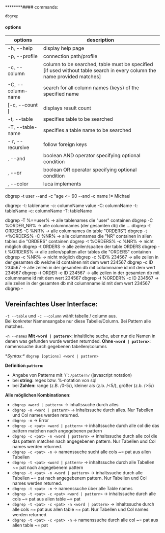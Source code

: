 ********#### commands:

    dbgrep

#### options

| options           | description                                                                                                             |
| ----------------- | ----------------------------------------------------------------------------------------------------------------------- |
| -h, --help        | display help page                                                                                                       |
| -p, --profile     | connection path/profile                                                                                                 |
| -c, --column      | column to be searched, table must be specified [if used without table search in every column the name provided matches] |
| -C, --column-name | search for all column names (keys) of the specified name                                                                |
| [-c, --count ]    | displays result count                                                                                                   |
| -t, --table       | specifies table to be searched                                                                                          |
| -T, --table-name  | specifies a table name to be searched                                                                                   |
| - r, --recursive  | follow foreign keys                                                                                                     |
| , --and           | boolean AND operator specifying optional condition                                                                      |
| , --or            | boolean OR operator specifying optional condition                                                                       |
| , --color         | luca implements                                                                                                         |

dbgrep -t user --and -c "age <= 90 --and -c name != Michael

dbgrep:
 -t: tablename
    -c: columnName
            value
    -C: columnName
-t: tableName
    -c: columnName
-T: tableName




dbgrep -T %==user%                    -> alle tablenames die "user" containen
dbgrep -C %ORDER_NR%                -> alle columnnames (der gesamten db) die ...
dbgrep -t ORDERS -C %NR%            -> alle columnames (in table "ORDERS")
dbgrep -t <%ORDERS% -C %NR%          -> alle columnames die "NR" containen in allen tables die "ORDERS" containen
dbgrep -t %ORDERS% -c %NR%          -> nicht möglich
dbgrep -t ORDERS                    -> alle zeilen/spalten der table ORDERS
dbgrep -t %ORDERS%                  -> alle zeilen/spalten aller tables die "ORDERS" containen
dbgrep -c %NR%                      -> nicht möglich
dbgrep -c %ID% 234567               -> alle zeilen in der gesamten db welche id containen mit dem wert 234567
dbgrep -c ID 234567                 -> alle zeilen in der gesamten db mit columnname id mit dem wert 234567
dbgrep -t ORDER -c ID 234567        -> alle zeilen in der gesamten db mit columnname id mit dem wert 234567
dbgrep -t %ORDER% -c ID 234567      -> alle zeilen in der gesamten db mit columnname id mit dem wert 234567
dbgrep -


## Vereinfachtes User Interface:

`-t --table` und `-c --column` wählt tabelle / column aus.\
Bei konkreter Namensangabe nur diese Tabelle/Column. Bei Pattern alle matches.

`-n --names` **Mit `<word | pattern>`:** inhaltliche suche, aber nur die Namen in denen was gefunden wurde werden returnded. **Ohne `<word | pattern>`:** namenssuche durch gegebenen tabellen/columns


**Syntax:\**
`dbgrep [options] <word | pattern>`

**Definition `pattern`:**
- Angabe von Patterns mit '/': `/pattern/` (javascript notation)
- bei **string**: regex bzw. %-notation von sql
- bei **Zahlen**: range (z.B. /0-5/), kleiner als (z.b. /<5/), größer (z.b. />5/)

**Alle möglichen Kombinationen:**
- `dbgrep <word | pattern>` -> inhaltssuche durch alles
- `dbgrep -n <word | pattern>` -> inhaltssuche durch alles. Nur Tabellen und Col names werden returned.
- `dbgrep -n` -> Error
- `dbgrep -c <pat> <word | pattern>` -> inhaltssuche durch alle col die das pattern matchen nach angegebenen pattern
- `dbgrep -c <pat> -n <word | pattern>` -> inhaltssuche durch alle col die das pattern matchen nach angegebenen pattern. Nur Tabellen und Col names werden returned.
- `dbgrep -c <pat> -n` -> namenssuche sucht alle cols ~= pat aus allen Tabellen
- `dbgrep -t <pat> <word | pattern>` -> inhaltssuche durch alle Tabellen ~= pat nach angegebenem pattern
- `dbgrep -t <pat> -n <word | pattern>` -> inhaltssuche durch alle Tabellen ~= pat nach angegebenem pattern. Nur Tabellen und Col names werden returned.
- `dbgrep -t <pat> -n` -> namenssuche über alle Table names
- `dbgrep -t <pat> -c <pat> <word | pattern>` -> inhaltssuche durch alle cols ~= pat aus allen table ~= pat 
- `dbgrep -t <pat> -c <pat> -n <word | pattern>` -> inhaltssuche durch alle cols ~= pat aus allen table ~= pat. Nur Tabellen und Col names werden returned.
- `dbgrep -t <pat> -c <pat> -n` -> namenssuche durch alle col ~= pat aus allen table ~= pat